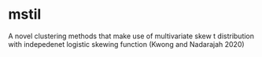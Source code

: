 # mstil
A novel clustering methods that make use of multivariate skew t distribution with indepedenet logistic skewing function (Kwong and Nadarajah 2020)

